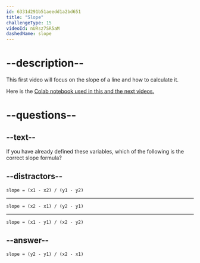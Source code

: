 ```yaml
---
id: 6331d291b51aeedd1a2bd651
title: "Slope"
challengeType: 15
videoId: nURsz7SR5aM
dashedName: slope
---
```


# --description--

This first video will focus on the slope of a line and how to calculate it.

Here is the <a href="https://colab.research.google.com/drive/1UJ1w-XFTuCfK6FI3H2GT0lbxd2HO3tQ6?usp=sharing" target="_blank" rel="noopener noreferrer nofollow">Colab notebook used in this and the next videos.</a>

# --questions--

## --text--

If you have already defined these variables, which of the following is the correct slope formula?

## --distractors--

`slope = (x1 - x2) / (y1 - y2)`

---

`slope = (x2 - x1) / (y2 - y1)`

---

`slope = (x1 - y1) / (x2 - y2)`

## --answer--

`slope = (y2 - y1) / (x2 - x1)`


